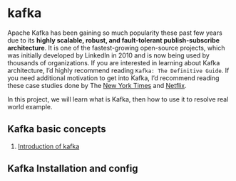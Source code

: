 # kafka

Apache Kafka has been gaining so much popularity these past few years due to its **highly scalable, robust, and fault-tolerant publish-subscribe architecture**. It is one of the fastest-growing open-source projects, which was initially developed by LinkedIn in 2010 and is now being used by thousands of organizations. If you are interested in learning about Kafka architecture, I’d highly recommend reading `Kafka: The Definitive Guide`. If you need additional motivation to get into Kafka, I’d recommend reading these case studies done by The [New York Times](https://www.confluent.io/blog/publishing-apache-kafka-new-york-times/) and [Netflix](https://netflixtechblog.com/evolution-of-the-netflix-data-pipeline-da246ca36905).

In this project, we will learn what is Kafka, then how to use it to resolve real world example.


## Kafka basic concepts

1. [Introduction of kafka](docs/01.Introduction.md)


## Kafka Installation and config
